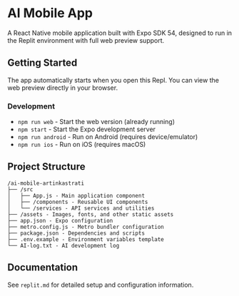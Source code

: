 # AI Mobile App

A React Native mobile application built with Expo SDK 54, designed to run in the Replit environment with full web preview support.

## Getting Started

The app automatically starts when you open this Repl. You can view the web preview directly in your browser.

### Development

- `npm run web` - Start the web version (already running)
- `npm start` - Start the Expo development server
- `npm run android` - Run on Android (requires device/emulator)
- `npm run ios` - Run on iOS (requires macOS)

## Project Structure

```
/ai-mobile-artinkastrati
├── /src
│   ├── App.js - Main application component
│   ├── /components - Reusable UI components
│   └── /services - API services and utilities
├── /assets - Images, fonts, and other static assets
├── app.json - Expo configuration
├── metro.config.js - Metro bundler configuration
├── package.json - Dependencies and scripts
├── .env.example - Environment variables template
└── AI-log.txt - AI development log
```

## Documentation

See `replit.md` for detailed setup and configuration information.
